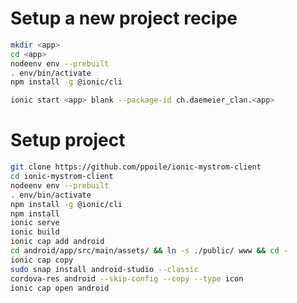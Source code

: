 Setup a new project recipe
==========================

```sh
mkdir <app>
cd <app>
nodeenv env --prebuilt
. env/bin/activate
npm install -g @ionic/cli

ionic start <app> blank --package-id ch.daemeier_clan.<app>
```


Setup project
=============

```sh
git clone https://github.com/ppoile/ionic-mystrom-client
cd ionic-mystrom-client
nodeenv env --prebuilt
. env/bin/activate
npm install -g @ionic/cli
npm install
ionic serve
ionic build
ionic cap add android
cd android/app/src/main/assets/ && ln -s ./public/ www && cd -
ionic cap copy
sudo snap install android-studio --classic
cordova-res android --skip-config --copy --type icon
ionic cap open android
```

